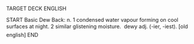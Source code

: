 TARGET DECK
ENGLISH

START
Basic
Dew
Back: n. 1 condensed water vapour forming on cool surfaces at night. 2 similar glistening moisture.  dewy adj. (-ier, -iest). [old english]
END
